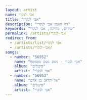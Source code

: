 ```yaml
---
layout: artist
name: אבי לנקרי
title: "אבי לנקרי"
description: "דף האמן אבי לנקרי"
keywords: "שירים, מוזיקה, אבי לנקרי"
permalink: /artists/אבי-לנקרי
redirect_from:
  - /artists/list/אבי לנקרי
  - /artists/אבי-לנקרי/
songs:
  - number: "56952"
    name: "אבי לנקרי - גשם גשם מטפטף"
    album: "סינגלים"
    artist: "אבי לנקרי"
  - number: "56953"
    name: "אל תדאג בן אדם"
    album: "סינגלים"
    artist: "אבי לנקרי"
---
```

